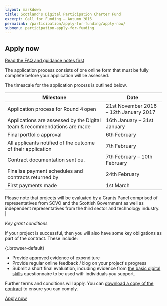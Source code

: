 ```yaml
---
layout: markdown
title: Scotland's Digital Participation Charter Fund
excerpt: Call for Funding – Autumn 2016
permalink: /participation/apply-for-funding/apply-now/
submenu: participation-apply-for-funding
---
```


## Apply now

<a href="/participation/apply-for-funding/faq/" class="btn white-text">Read the FAQ and guidance notes first</a>

The application process consists of one online form that must be fully complete before your application will be assessed.

The timescale for the application process is outlined below.

| **Milestone** | **Date** |
| --- | --- |
| Application process for Round 4 open | 21st November 2016 – 12th January 2017 |
| Applications are assessed by the Digital team & recommendations are made | 16th January – 31st January |
| Final portfolio approval | 6th February |
| All applicants notified of the outcome of their application | 7th February |
| Contract documentation sent out | 7th February – 10th February |
| Finalise payment schedules and contracts returned by | 24th February |
| First payments made | 1st March |

Please note that projects will be evaluated by a Grants Panel comprised of representatives from SCVO and the Scottish Government as well as independent representatives from the third sector and technology industry. |

_Key grant conditions_

If your project is successful, then you will also have some key obligations as part of the contract. These include:

{:.browser-default}
* Provide approved evidence of expenditure
* Provide regular online feedback / blog on your project&#39;s progress
* Submit a short final evaluation, including evidence from [the basic digital skills](/files/BDS-assessment.pdf) questionnaire to be used with individuals you support.

Further terms and conditions will apply. You can [download a copy of the contract](/files/Challenge%20Fund%20Contract.pdf) to ensure you can comply.

<a href="http://forms.scvo.org.uk/s3/charterfund" class="btn white-text">Apply now</a>